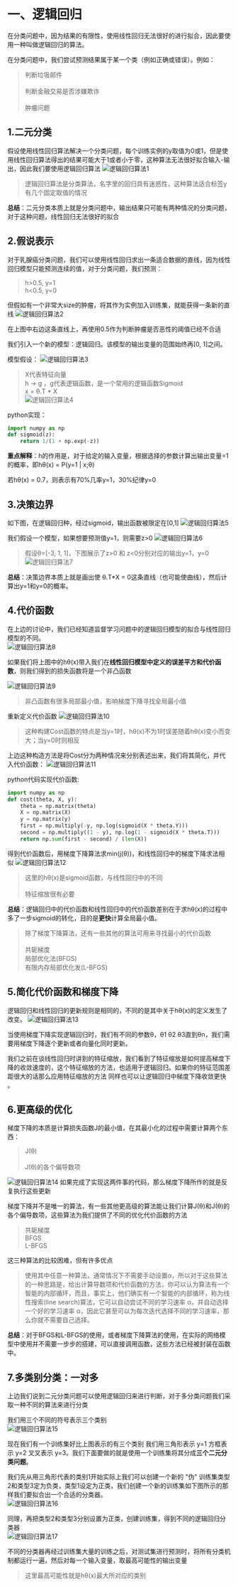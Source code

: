 # 一、逻辑回归
在分类问题中，因为结果的有限性，使用线性回归无法很好的进行拟合，因此要使用一种叫做逻辑回归的算法。

在分类问题中，我们尝试预测结果属于某一个类（例如正确或错误）。例如：
> 判断垃圾邮件<br>
> <br>
> 判断金融交易是否涉嫌欺诈<br>
> <br>
> 肿瘤问题

## 1.二元分类
假设使用线性回归算法解决一个分类问题，每个训练实例的y取值为0或1，但是使用线性回归算法得出的结果可能大于1或者小于零，这种算法无法很好拟合输入-输出，因此我们要使用逻辑回归算法
![逻辑回归算法1](https://github.com/yiyading/NLP-and-ML/blob/master/img_ML/%E9%80%BB%E8%BE%91%E5%9B%9E%E5%BD%92%E7%AE%97%E6%B3%951.jpg)
> 逻辑回归算法是分类算法，名字里的回归具有迷惑性，这种算法适合标签y有几个固定取值的情况<br>

**总结**：二元分类本质上就是分类问题中，输出结果只可能有两种情况的分类问题，对于这种问题，线性回归无法很好的拟合

## 2.假说表示
对于乳腺癌分类问题，我们可以使用线性回归求出一条适合数据的直线，因为线性回归模型只能预测连续的值，对于分类问题，我们预测：
> h>0.5, y=1<br>
> h<0.5, y=0<br>

但假如有一个非常大size的肿瘤，将其作为实例加入训练集，就能获得一条新的直线
![逻辑回归算法2](https://github.com/yiyading/NLP-and-ML/blob/master/img_ML/%E9%80%BB%E8%BE%91%E5%9B%9E%E5%BD%92%E7%AE%97%E6%B3%952.png)

在上图中右边这条直线上，再使用0.5作为判断肿瘤是否恶性的阈值已经不合适

我们引入一个新的模型：逻辑回归。该模型的输出变量的范围始终再[0, 1]之间。

模型假设：
![逻辑回归算法3](https://github.com/yiyading/NLP-and-ML/blob/master/img_ML/%E9%80%BB%E8%BE%91%E5%9B%9E%E5%BD%92%E7%AE%97%E6%B3%953.png)
> X代表特征向量<br>
> h -> g ，g代表逻辑函数，是一个常用的逻辑函数Sigmoid<br>
> x = θ.T * X<br>
![逻辑回归算法4](https://github.com/yiyading/NLP-and-ML/blob/master/img_ML/%E9%80%BB%E8%BE%91%E5%9B%9E%E5%BD%92%E7%AE%97%E6%B3%954.png)

python实现：
```py
import numpy as np
def sigmoid(z):
	return 1/(1 + np.exp(-z))
```

**重点解释**：h的作用是，对于给定的输入变量，根据选择的参数计算出输出变量=1的概率，即hθ(x) = P(y=1 | x;θ)

若hθ(x) = 0.7，则表示有70%几率y=1，30%纪律y=0

## 3.决策边界
如下图，在逻辑回归种，经过sigmoid，输出函数被限定在[0,1]
![逻辑回归算法5](https://github.com/yiyading/NLP-and-ML/blob/master/img_ML/%E9%80%BB%E8%BE%91%E5%9B%9E%E5%BD%92%E7%AE%97%E6%B3%955.png)

我们假设一个模型，如果想要预测值y=1，则需要z>0
![逻辑回归算法6](https://github.com/yiyading/NLP-and-ML/blob/master/img_ML/%E9%80%BB%E8%BE%91%E5%9B%9E%E5%BD%92%E7%AE%97%E6%B3%956.png)

> 假设θ=[-3, 1, 1]，下图展示了z>0 和 z<0分别对应的输出y=1，y=0<br>
![逻辑回归算法7](https://github.com/yiyading/NLP-and-ML/blob/master/img_ML/%E9%80%BB%E8%BE%91%E5%9B%9E%E5%BD%92%E7%AE%97%E6%B3%957.png)

**总结**：决策边界本质上就是画出使 θ.T\*X = 0这条直线（也可能使曲线），然后计算出y=1和y=0的概率。

## 4.代价函数
在上边的讨论中，我们已经知道监督学习问题中的逻辑回归模型的拟合与线性回归模型的不同。<br>
![逻辑回归算法8](https://github.com/yiyading/NLP-and-ML/blob/master/img_ML/%E9%80%BB%E8%BE%91%E5%9B%9E%E5%BD%92%E7%AE%97%E6%B3%958.png)

如果我们将上图中的hθ(x)带入我们在**线性回归模型中定义的误差平方和代价函数**，则我们得到的损失函数将是一个非凸函数

![逻辑回归算法9](https://github.com/yiyading/NLP-and-ML/blob/master/img_ML/%E9%80%BB%E8%BE%91%E5%9B%9E%E5%BD%92%E7%AE%97%E6%B3%959.png)
> 非凸函数有很多局部最小值，影响梯度下降寻找全局最小值

重新定义代价函数
![逻辑回归算法10](https://github.com/yiyading/NLP-and-ML/blob/master/img_ML/%E9%80%BB%E8%BE%91%E5%9B%9E%E5%BD%92%E7%AE%97%E6%B3%9510.png)
> 这种构建Cost函数的特点是当y=1时，hθ(x)不为1时误差随着hθ(x)变小而变大；当y=0时则相反

上边这种构造方法是将Cost分为两种情况来分别表述出来，我们将其简化，并代入代价函数：
![逻辑回归算法11](https://github.com/yiyading/NLP-and-ML/blob/master/img_ML/%E9%80%BB%E8%BE%91%E5%9B%9E%E5%BD%92%E7%AE%97%E6%B3%9511.png)

python代码实现代价函数:
```py
import numpy as np
def cost(theta, X, y):
	theta = np.matrix(theta)
	X = np.matrix(X)
	y = np.matrix(y)
	first = np.multiply(-y, np.log(sigmoid(X * theta.Y)))
	second = np.multiply((1 - y), np.log(1 - sigmoid(X * theta.T)))
	return np.sum(first - second) / (len(X))
```
得到代价函数后，用梯度下降算法求min(j(θ))，和线性回归中的梯度下降求法相似
![逻辑回归算法12](https://github.com/yiyading/NLP-and-ML/blob/master/img_ML/%E9%80%BB%E8%BE%91%E5%9B%9E%E5%BD%92%E7%AE%97%E6%B3%9512.png)
> 这里的hθ(x)是sigmoid函数，与线性回归中的不同
> <br><br>
> 特征缩放很有必要

**总结**：逻辑回归中的代价函数和线性回归中的代价函数差别在于求hθ(x)的过程中多了一步sigmoid的转化，目的是**更快**计算全局最小值。
> 除了梯度下降算法，还有一些其他的算法可用来寻找最小的代价函数<br>
> <br>
> 共轭梯度<br>
> 局部优化法(BFGS)<br>
> 有限内存局部优化发(L-BFGS)<br>

## 5.简化代价函数和梯度下降
逻辑回归和线性回归的更新规则是相同的，不同的是其中关于hθ(x)的定义发生了改变。
![逻辑回归算法13](https://github.com/yiyading/NLP-and-ML/blob/master/img_ML/%E9%80%BB%E8%BE%91%E5%9B%9E%E5%BD%92%E7%AE%97%E6%B3%9513.png)

当使用梯度下降实现逻辑回归时，我们有不同的参数θ，θ1 θ2 θ3直到θn，我们需要用梯度下降逐个更新或者向量化同时更新。

我们之前在谈线性回归时讲到的特征缩放，我们看到了特征缩放是如何提高梯度下降的收敛速度的，这个特征缩放的方法，也适用于逻辑回归。如果你的特征范围差距很大的话那么应用特征缩放的方法 同样也可以让逻辑回归中梯度下降收敛更快 。

## 6.更高级的优化
梯度下降的本质是计算损失函数J的最小值，在其最小化的过程中需要计算两个东西：
> J(θ)<br>
> <br>
> J(θ)的各个偏导数项<br>

![逻辑回归算法14](https://github.com/yiyading/NLP-and-ML/blob/master/img_ML/%E9%80%BB%E8%BE%91%E5%9B%9E%E5%BD%92%E7%AE%97%E6%B3%9514.png)
如果完成了实现这两件事的代码，那么梯度下降所作的就是反复执行这些更新

梯度下降并不是唯一的算法，有一些其他更高级的算法能让我们计算J(θ)和J(θ)的各个偏导数项，这些算法为我们提供了不同的优化代价函数的方法
> 共轭梯度<br>
> BFGS<br>
> L-BFGS<br>

这三种算法的比较困难，但有许多优点
> 使用其中任意一种算法，通常情况下不需要手动设置α，所以对于这些算法的一种思路是，给出计算导数项和代价函数的方法，你可以认为算法有一个智能的内部循环，而且，事实上，他们确实有一个智能的内部循环，称为线性搜索(line search)算法，它可以自动尝试不同的学习速率 α，并自动选择一个好的学习速率 α，因此它甚至可以为每次迭代选择不同的学习速率，那么你就不需要自己选择。

**总结**：对于BFGS和L-BFGS的使用，或者梯度下降算法的使用，在实际的网络模型中使用并不需要一步步的搭建，可以直接调用函数，这些方法已经被封装在函数中。

## 7.多类别分类：一对多
上边我们说到二元分类问题可以使用逻辑回归来进行判断，对于多分类问题我们采取一种不同的算法来进行分类

我们用三个不同的符号表示三个类别<br>
![逻辑回归算法15](https://github.com/yiyading/NLP-and-ML/blob/master/img_ML/%E9%80%BB%E8%BE%91%E5%9B%9E%E5%BD%92%E7%AE%97%E6%B3%9515.png)

现在我们有一个训练集好比上图表示的有三个类别 我们用三角形表示 y=1 方框表示 y=2 叉叉表示 y=3。我们下面要做的就是使用一个训练集将其分成**三个二元分类问题**。

我们先从用三角形代表的类别1开始实际上我们可以创建一个新的 "伪" 训练集类型2和类型3定为负类，类型1设定为正类，我们创建一个新的训练集如下图所示的那样我们要拟合出一个合适的分类器。<br>
![逻辑回归算法16](https://github.com/yiyading/NLP-and-ML/blob/master/img_ML/%E9%80%BB%E8%BE%91%E5%9B%9E%E5%BD%92%E7%AE%97%E6%B3%9516.png)

同理，再把类型2和类型3分别设置为正类，创建训练集，得到不同的逻辑回归分类器<br>
![逻辑回归算法17](https://github.com/yiyading/NLP-and-ML/blob/master/img_ML/%E9%80%BB%E8%BE%91%E5%9B%9E%E5%BD%92%E7%AE%97%E6%B3%9517.png)

不同的分类器再经过训练集大量的训练之后，对测试集进行预测时，将所有分类机制都运行一遍，然后对每一个输入变量，取最高可能性的输出变量
> 这里最高可能性就是hθ(x)最大所对应的类别


